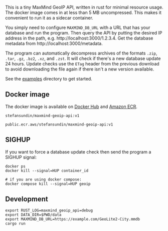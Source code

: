 This is a tiny MaxMind GeoIP API, written in rust for minimal resource usage. The docker image comes in at less than 5 MB uncompressed. This makes it convenient to run it as a sidecar container.

You simply need to configure `MAXMIND_DB_URL` with a URL that has your database and run the program. Then query the API by putting the desired IP address in the path, e.g. http://localhost:3000/1.2.3.4. Get the database metadata from http://localhost:3000/metadata.

The program can automatically decompress archives of the formats `.zip`, `.tar`, `.gz`, `.bz2`, `.xz`, and `.zst`. It will check if there's a new database update 24 hours. Update checks use the `ETag` header from the previous download to avoid downloading the file again if there isn't a new version available.

See the [examples](examples) directory to get started.


## Docker image

The docker image is available on [Docker Hub](https://hub.docker.com/r/stefansundin/maxmind-geoip-api) and [Amazon ECR](https://gallery.ecr.aws/stefansundin/maxmind-geoip-api).

```
stefansundin/maxmind-geoip-api:v1
```

```
public.ecr.aws/stefansundin/maxmind-geoip-api:v1
```


## SIGHUP

If you want to force a database update check then send the program a SIGHUP signal:

```shell
docker ps
docker kill --signal=HUP container_id

# if you are using docker compose:
docker compose kill --signal=HUP geoip
```


## Development

```shell
export RUST_LOG=maxmind_geoip_api=debug
export DATA_DIR=$PWD/data
export MAXMIND_DB_URL=https://example.com/GeoLite2-City.mmdb
cargo run
```
